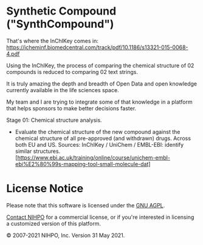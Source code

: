 # Synthetic Compound ("SynthCompound")

That's where the InChIKey comes in:
https://jcheminf.biomedcentral.com/track/pdf/10.1186/s13321-015-0068-4.pdf


Using the InChIKey, the process of comparing the chemical structure of 02 compounds is reduced to comparing 02 text strings.

It is truly amazing the depth and breadth of Open Data and open knowledge currently available in the life sciences space.

My team and I are trying to integrate some of that knowledge in a platform that helps sponsors to make better decisions faster. 



Stage 01: Chemical structure analysis.
* Evaluate the chemical structure of the new compound against the chemical structure of all pre-approved (and withdrawn) drugs. Across both EU and US.
Sources: InChIKey / UniChem / EMBL-EBI: identify similar structures.
[https://www.ebi.ac.uk/training/online/course/unichem-embl-ebi%E2%80%99s-mapping-tool-small-molecule-dat]


# License Notice
Please note that this software is licensed under the [GNU AGPL](https://www.gnu.org/licenses/why-affero-gpl.html).

[Contact NIHPO](mailto:Jose.Lacal@NIHPO.com?subject=GitHub%20inquiry.) for a commercial license, or if you're interested in licensing a customized version of this platform.

:copyright: 2007-2021 NIHPO, Inc.     Version 31 May 2021.
